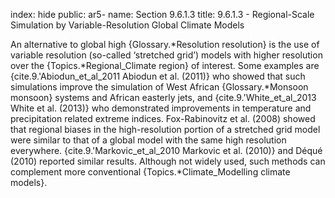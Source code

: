 index: hide
public: ar5-
name: Section 9.6.1.3
title: 9.6.1.3 - Regional-Scale Simulation by Variable-Resolution Global Climate Models

An alternative to global high {Glossary.*Resolution resolution} is the use of variable resolution (so-called ‘stretched grid’) models with higher resolution over the {Topics.*Regional_Climate region} of interest. Some examples are {cite.9.'Abiodun_et_al_2011 Abiodun et al. (2011)} who showed that such simulations improve the simulation of West African {Glossary.*Monsoon monsoon} systems and African easterly jets, and {cite.9.'White_et_al_2013 White et al. (2013)} who demonstrated improvements in temperature and precipitation related extreme indices. Fox-Rabinovitz et al. (2008) showed that regional biases in the high-resolution portion of a stretched grid model were similar to that of a global model with the same high resolution everywhere. {cite.9.'Markovic_et_al_2010 Markovic et al. (2010)} and Déqué (2010) reported similar results. Although not widely used, such methods can complement more conventional {Topics.*Climate_Modelling climate models}.
